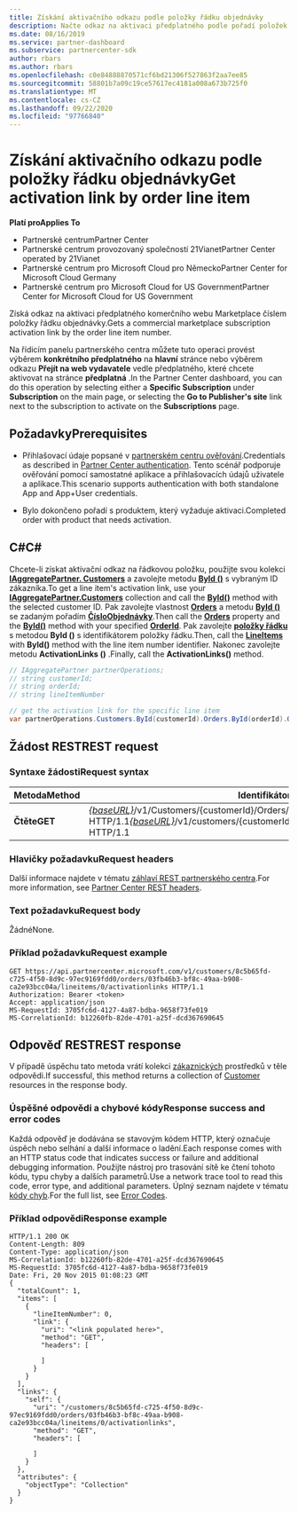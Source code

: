 ```yaml
---
title: Získání aktivačního odkazu podle položky řádku objednávky
description: Načte odkaz na aktivaci předplatného podle pořadí položek řádku.
ms.date: 08/16/2019
ms.service: partner-dashboard
ms.subservice: partnercenter-sdk
author: rbars
ms.author: rbars
ms.openlocfilehash: c0e84888870571cf6bd21306f527863f2aa7ee85
ms.sourcegitcommit: 58801b7a09c19ce57617ec4181a008a673b725f0
ms.translationtype: MT
ms.contentlocale: cs-CZ
ms.lasthandoff: 09/22/2020
ms.locfileid: "97766840"
---
```

# <a name="get-activation-link-by-order-line-item"></a><span data-ttu-id="9921b-103">Získání aktivačního odkazu podle položky řádku objednávky</span><span class="sxs-lookup"><span data-stu-id="9921b-103">Get activation link by order line item</span></span>

<span data-ttu-id="9921b-104">**Platí pro**</span><span class="sxs-lookup"><span data-stu-id="9921b-104">**Applies To**</span></span>

- <span data-ttu-id="9921b-105">Partnerské centrum</span><span class="sxs-lookup"><span data-stu-id="9921b-105">Partner Center</span></span>
- <span data-ttu-id="9921b-106">Partnerské centrum provozovaný společností 21Vianet</span><span class="sxs-lookup"><span data-stu-id="9921b-106">Partner Center operated by 21Vianet</span></span>
- <span data-ttu-id="9921b-107">Partnerské centrum pro Microsoft Cloud pro Německo</span><span class="sxs-lookup"><span data-stu-id="9921b-107">Partner Center for Microsoft Cloud Germany</span></span>
- <span data-ttu-id="9921b-108">Partnerské centrum pro Microsoft Cloud for US Government</span><span class="sxs-lookup"><span data-stu-id="9921b-108">Partner Center for Microsoft Cloud for US Government</span></span>

<span data-ttu-id="9921b-109">Získá odkaz na aktivaci předplatného komerčního webu Marketplace číslem položky řádku objednávky.</span><span class="sxs-lookup"><span data-stu-id="9921b-109">Gets a commercial marketplace subscription activation link by the order line item number.</span></span>

<span data-ttu-id="9921b-110">Na řídicím panelu partnerského centra můžete tuto operaci provést výběrem **konkrétního předplatného** na **hlavní** stránce nebo výběrem odkazu **Přejít na web vydavatele** vedle předplatného, které chcete aktivovat na stránce **předplatná** .</span><span class="sxs-lookup"><span data-stu-id="9921b-110">In the Partner Center dashboard, you can do this operation by selecting either a **Specific Subscription** under **Subscription** on the main page, or selecting the **Go to Publisher's site** link next to the subscription to activate on the **Subscriptions** page.</span></span>

## <a name="prerequisites"></a><span data-ttu-id="9921b-111">Požadavky</span><span class="sxs-lookup"><span data-stu-id="9921b-111">Prerequisites</span></span>

- <span data-ttu-id="9921b-112">Přihlašovací údaje popsané v [partnerském centru ověřování](partner-center-authentication.md).</span><span class="sxs-lookup"><span data-stu-id="9921b-112">Credentials as described in [Partner Center authentication](partner-center-authentication.md).</span></span> <span data-ttu-id="9921b-113">Tento scénář podporuje ověřování pomocí samostatné aplikace a přihlašovacích údajů uživatele a aplikace.</span><span class="sxs-lookup"><span data-stu-id="9921b-113">This scenario supports authentication with both standalone App and App+User credentials.</span></span>

- <span data-ttu-id="9921b-114">Bylo dokončeno pořadí s produktem, který vyžaduje aktivaci.</span><span class="sxs-lookup"><span data-stu-id="9921b-114">Completed order with product that needs activation.</span></span>

## <a name="c"></a><span data-ttu-id="9921b-115">C\#</span><span class="sxs-lookup"><span data-stu-id="9921b-115">C\#</span></span>

<span data-ttu-id="9921b-116">Chcete-li získat aktivační odkaz na řádkovou položku, použijte svou kolekci [**IAggregatePartner. Customers**](/dotnet/api/microsoft.store.partnercenter.ipartner.customers) a zavolejte metodu [**ById ()**](/dotnet/api/microsoft.store.partnercenter.customers.icustomercollection.byid) s vybraným ID zákazníka.</span><span class="sxs-lookup"><span data-stu-id="9921b-116">To get a line item's activation link, use your [**IAggregatePartner.Customers**](/dotnet/api/microsoft.store.partnercenter.ipartner.customers) collection and call the [**ById()**](/dotnet/api/microsoft.store.partnercenter.customers.icustomercollection.byid) method with the selected customer ID.</span></span> <span data-ttu-id="9921b-117">Pak zavolejte vlastnost [**Orders**](/dotnet/api/microsoft.store.partnercenter.customers.icustomer.orders) a metodu [**ById ()**](/dotnet/api/microsoft.store.partnercenter.orders.iordercollection.byid) se zadaným pořadím  [**ČísloObjednávky**](/dotnet/api/microsoft.store.partnercenter.models.orders.order.id).</span><span class="sxs-lookup"><span data-stu-id="9921b-117">Then call the [**Orders**](/dotnet/api/microsoft.store.partnercenter.customers.icustomer.orders) property and the [**ById()**](/dotnet/api/microsoft.store.partnercenter.orders.iordercollection.byid) method with your specified  [**OrderId**](/dotnet/api/microsoft.store.partnercenter.models.orders.order.id).</span></span> <span data-ttu-id="9921b-118">Pak zavolejte [**položky řádku**](/dotnet/api/microsoft.store.partnercenter.orders.iordercollection.get) s metodou **ById ()** s identifikátorem položky řádku.</span><span class="sxs-lookup"><span data-stu-id="9921b-118">Then, call the [**LineItems**](/dotnet/api/microsoft.store.partnercenter.orders.iordercollection.get) with **ById()** method with the line item number identifier.</span></span>  <span data-ttu-id="9921b-119">Nakonec zavolejte metodu **ActivationLinks ()** .</span><span class="sxs-lookup"><span data-stu-id="9921b-119">Finally, call the **ActivationLinks()** method.</span></span>

```csharp
// IAggregatePartner partnerOperations;
// string customerId;
// string orderId;
// string lineItemNumber

// get the activation link for the specific line item
var partnerOperations.Customers.ById(customerId).Orders.ById(orderId).OrderLineItems.ById(lineItemNumber).ActivationLinks();
```

## <a name="rest-request"></a><span data-ttu-id="9921b-120">Žádost REST</span><span class="sxs-lookup"><span data-stu-id="9921b-120">REST request</span></span>

### <a name="request-syntax"></a><span data-ttu-id="9921b-121">Syntaxe žádosti</span><span class="sxs-lookup"><span data-stu-id="9921b-121">Request syntax</span></span>

| <span data-ttu-id="9921b-122">Metoda</span><span class="sxs-lookup"><span data-stu-id="9921b-122">Method</span></span>  | <span data-ttu-id="9921b-123">Identifikátor URI žádosti</span><span class="sxs-lookup"><span data-stu-id="9921b-123">Request URI</span></span>                                                                                                                               |
|---------|-------------------------------------------------------------------------------------------------------------------------------------------|
| <span data-ttu-id="9921b-124">**Čtěte**</span><span class="sxs-lookup"><span data-stu-id="9921b-124">**GET**</span></span> | <span data-ttu-id="9921b-125">[*{baseURL}*](partner-center-rest-urls.md)/v1/Customers/{customerId}/Orders/{OrderID}/LineItems/{lineItemNumber}/activationlinks HTTP/1.1</span><span class="sxs-lookup"><span data-stu-id="9921b-125">[*{baseURL}*](partner-center-rest-urls.md)/v1/customers/{customerId}/orders/{orderId}/lineitems/{lineItemNumber}/activationlinks HTTP/1.1</span></span> |

### <a name="request-headers"></a><span data-ttu-id="9921b-126">Hlavičky požadavku</span><span class="sxs-lookup"><span data-stu-id="9921b-126">Request headers</span></span>

<span data-ttu-id="9921b-127">Další informace najdete v tématu [záhlaví REST partnerského centra](headers.md).</span><span class="sxs-lookup"><span data-stu-id="9921b-127">For more information, see [Partner Center REST headers](headers.md).</span></span>

### <a name="request-body"></a><span data-ttu-id="9921b-128">Text požadavku</span><span class="sxs-lookup"><span data-stu-id="9921b-128">Request body</span></span>

<span data-ttu-id="9921b-129">Žádné</span><span class="sxs-lookup"><span data-stu-id="9921b-129">None.</span></span>

### <a name="request-example"></a><span data-ttu-id="9921b-130">Příklad požadavku</span><span class="sxs-lookup"><span data-stu-id="9921b-130">Request example</span></span>

```http
GET https://api.partnercenter.microsoft.com/v1/customers/8c5b65fd-c725-4f50-8d9c-97ec9169fdd0/orders/03fb46b3-bf8c-49aa-b908-ca2e93bcc04a/lineitems/0/activationlinks HTTP/1.1
Authorization: Bearer <token>
Accept: application/json
MS-RequestId: 3705fc6d-4127-4a87-bdba-9658f73fe019
MS-CorrelationId: b12260fb-82de-4701-a25f-dcd367690645
```

## <a name="rest-response"></a><span data-ttu-id="9921b-131">Odpověď REST</span><span class="sxs-lookup"><span data-stu-id="9921b-131">REST response</span></span>

<span data-ttu-id="9921b-132">V případě úspěchu tato metoda vrátí kolekci [zákaznických](customer-resources.md#customer) prostředků v těle odpovědi.</span><span class="sxs-lookup"><span data-stu-id="9921b-132">If successful, this method returns a collection of [Customer](customer-resources.md#customer) resources in the response body.</span></span>

### <a name="response-success-and-error-codes"></a><span data-ttu-id="9921b-133">Úspěšné odpovědi a chybové kódy</span><span class="sxs-lookup"><span data-stu-id="9921b-133">Response success and error codes</span></span>

<span data-ttu-id="9921b-134">Každá odpověď je dodávána se stavovým kódem HTTP, který označuje úspěch nebo selhání a další informace o ladění.</span><span class="sxs-lookup"><span data-stu-id="9921b-134">Each response comes with an HTTP status code that indicates success or failure and additional debugging information.</span></span> <span data-ttu-id="9921b-135">Použijte nástroj pro trasování sítě ke čtení tohoto kódu, typu chyby a dalších parametrů.</span><span class="sxs-lookup"><span data-stu-id="9921b-135">Use a network trace tool to read this code, error type, and additional parameters.</span></span> <span data-ttu-id="9921b-136">Úplný seznam najdete v tématu [kódy chyb](error-codes.md).</span><span class="sxs-lookup"><span data-stu-id="9921b-136">For the full list, see [Error Codes](error-codes.md).</span></span>

### <a name="response-example"></a><span data-ttu-id="9921b-137">Příklad odpovědi</span><span class="sxs-lookup"><span data-stu-id="9921b-137">Response example</span></span>

```http
HTTP/1.1 200 OK
Content-Length: 809
Content-Type: application/json
MS-CorrelationId: b12260fb-82de-4701-a25f-dcd367690645
MS-RequestId: 3705fc6d-4127-4a87-bdba-9658f73fe019
Date: Fri, 20 Nov 2015 01:08:23 GMT
{
  "totalCount": 1,
  "items": [
    {
      "lineItemNumber": 0,
      "link": {
        "uri": "<link populated here>",
        "method": "GET",
        "headers": [

        ]
      }
    }
  ],
  "links": {
    "self": {
      "uri": "/customers/8c5b65fd-c725-4f50-8d9c-97ec9169fdd0/orders/03fb46b3-bf8c-49aa-b908-ca2e93bcc04a/lineitems/0/activationlinks",
      "method": "GET",
      "headers": [

      ]
    }
  },
  "attributes": {
    "objectType": "Collection"
  }
}
```
